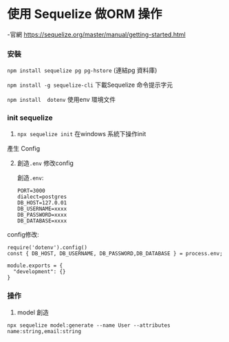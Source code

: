 #  使用 Sequelize 做ORM 操作

-官網 https://sequelize.org/master/manual/getting-started.html

### 安裝

 `npm install sequelize pg pg-hstore`  (連結pg 資料庫)
 
 `npm install -g sequelize-cli`  下載Sequelize 命令提示字元

 `npm install  dotenv` 使用env 環境文件

### init sequelize

1. `npx sequelize init` 在windows 系統下操作init

產生 Config

2. 創造`.env` 修改config

   創造`.env`:
   
       PORT=3000
       dialect=postgres
       DB_HOST=127.0.01
       DB_USERNAME=xxxx
       DB_PASSWORD=xxxx
       DB_DATABASE=xxxx


  config修改:
  
    require('dotenv').config()
    const { DB_HOST, DB_USERNAME, DB_PASSWORD,DB_DATABASE } = process.env;

    module.exports = {
      "development": {}
    }
  
### 操作
1. model 創造

`npx sequelize model:generate --name User --attributes name:string,email:string`
